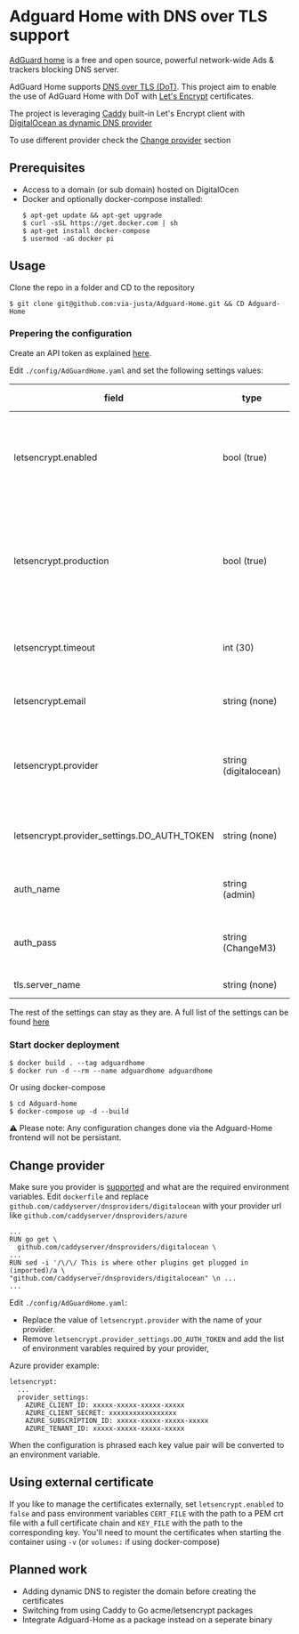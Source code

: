 # Adguard Home with DNS over TLS support

[AdGuard home](https://www.github.com/AdguardTeam/AdGuardHome) is a free and open source, powerful network-wide Ads & trackers blocking DNS server. 

AdGuard Home supports [DNS over TLS (DoT)](https://en.wikipedia.org/wiki/DNS_over_TLS). This project aim to enable the use of AdGuard Home with DoT with [Let's Encrypt](https://letsencrypt.org/) certificates.

The project is leveraging [Caddy](https://caddyserver.com/) built-in Let's Encrypt client with [DigitalOcean as dynamic DNS provider](https://www.digitalocean.com/community/projects/digital-ocean-dynamic-dns)

To use different provider check the [Change provider](#Change-provider) section

## Prerequisites

* Access to a domain (or sub domain) hosted on DigitalOcen
* Docker and optionally docker-compose installed:
  ```
  $ apt-get update && apt-get upgrade
  $ curl -sSL https://get.docker.com | sh
  $ apt-get install docker-compose
  $ usermod -aG docker pi
  ```

## Usage

Clone the repo in a folder and CD to the repository
```
$ git clone git@github.com:via-justa/Adguard-Home.git && CD Adguard-Home
```
### Prepering the configuration
Create an API token as explained [here](https://www.digitalocean.com/docs/api/create-personal-access-token/).

Edit `./config/AdGuardHome.yaml` and set the following settings values:

field | type | default value
-----|------|------
letsencrypt.enabled | bool (true) | Use Caddy to generate the certificate. If `false` see [Using external certificate](#Using-external-certificate) |
letsencrypt.production| bool (true) | If `true` Let's Encrypt production server is used. If `false` Let's Encrypt Staging server is used |
letsencrypt.timeout | int (30) | Time to wait for certificate to generate on first use |
letsencrypt.email | string (none) | Email to register the certificate with |
letsencrypt.provider | string (digitalocean) | Provider to use with caddy, if changing see [Change provider](#Change-provider) section |
letsencrypt.provider_settings.DO_AUTH_TOKEN | string (none) | DigitalOcean API token with write permission to DNS zone |
auth_name | string (admin) | User for AgGuard-Home frontend |
auth_pass | string (ChangeM3) | Password for AgGuard-Home frontend |
tls.server_name | string (none) | FQDN of the server |

The rest of the settings can stay as they are. A full list of the settings can be found [here](https://github.com/AdguardTeam/AdGuardHome/wiki/Configuration#configuration-file)

### Start docker deployment

```
$ docker build . --tag adguardhome
$ docker run -d --rm --name adguardhome adguardhome
```

Or using docker-compose
```
$ cd Adguard-home
$ docker-compose up -d --build
```

:warning: Please note: Any configuration changes done via the Adguard-Home frontend will not be persistant.

## Change provider

Make sure you provider is [supported](https://caddyserver.com/docs/automatic-https#dns-challenge) and what are the required environment variables. 
Edit `dockerfile` and replace `github.com/caddyserver/dnsproviders/digitalocean` with your provider url like `github.com/caddyserver/dnsproviders/azure`
```
...
RUN go get \
  github.com/caddyserver/dnsproviders/digitalocean \
...
RUN sed -i '/\/\/ This is where other plugins get plugged in (imported)/a \        _ "github.com/caddyserver/dnsproviders/digitalocean" \n ...
...
```
Edit `./config/AdGuardHome.yaml`:
- Replace the value of `letsencrypt.provider` with the name of your provider.
- Remove `letsencrypt.provider_settings.DO_AUTH_TOKEN` and add the list of environment varables required by your provider,

Azure provider example:
```
letsencrypt:
  ...
  provider_settings: 
    AZURE_CLIENT_ID: xxxxx-xxxxx-xxxxx-xxxxx
    AZURE_CLIENT_SECRET: xxxxxxxxxxxxxxxxx
    AZURE_SUBSCRIPTION_ID: xxxxx-xxxxx-xxxxx-xxxxx
    AZURE_TENANT_ID: xxxxx-xxxxx-xxxxx-xxxxx

```
When the configuration is phrased each key value pair will be converted to an environment variable. 

## Using external certificate

If you like to manage the certificates externally, set `letsencrypt.enabled` to `false` and pass environment variables `CERT_FILE` with the path to a PEM crt file with a full certificate chain and `KEY_FILE` with the path to the corresponding key.
You'll need to mount the certificates when starting the container using `-v` (or `volumes:` if using docker-compose)

## Planned work
- Adding dynamic DNS to register the domain before creating the certificates
- Switching from using Caddy to Go acme/letsencrypt packages
- Integrate Adguard-Home as a package instead on a seperate binary


